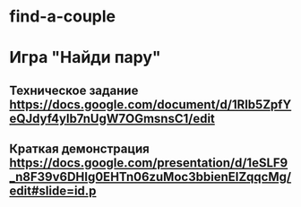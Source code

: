 # find-a-couple
# Игра "Найди пару"
## Техническое задание https://docs.google.com/document/d/1RIb5ZpfYeQJdyf4ylb7nUgW7OGmsnsC1/edit
## Краткая демонстрация https://docs.google.com/presentation/d/1eSLF9_n8F39v6DHIg0EHTn06zuMoc3bbienEIZqqcMg/edit#slide=id.p
